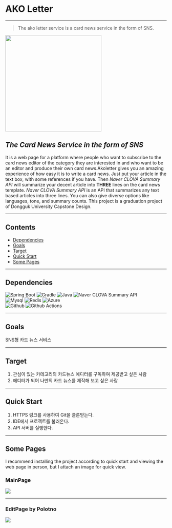 # AKO Letter
***
> The ako letter service is a card news service in the form of SNS.
<img src="https://user-images.githubusercontent.com/82192655/242472378-d7789f00-b6cf-4198-9017-c1342fe4912b.png" width=300>

## _The Card News Service in the form of SNS_
It is a web page for a platform where people who want to subscribe to the card news editor of the category they are interested in and who want to be an editor and produce their own card news.Akoletter gives you an amazing experience of how easy it is to write a card news. Just put your article in the text box, with some references if you have. Then _Naver CLOVA Summary API_ will summarize your decent article into **THREE** lines on the card news template. _Naver CLOVA Summary API_ is an API that summarizes any text based articles into three lines. You can also give diverse options like languages, tone, and summary counts. This project is a graduation project of Dongguk University Capstone Design.
***
## Contents
 - [Dependencies](#Dependencies)
 - [Goals](#Goals)
 - [Target](#Target)
 - [Quick Start](#quick-start)
 - [Some Pages](#some-pages)

***
## Dependencies
![Spring Boot](https://img.shields.io/badge/springboot_3.0.4-444444?style=for-the-badge&logo=springboot) ![Gradle](https://img.shields.io/badge/gradle-444444?style=for-the-badge&logo=gradle) ![Java](https://img.shields.io/badge/Java_17-444444?style=for-the-badge&logo=Java&logoColor=white) ![Naver CLOVA Summary API](https://img.shields.io/badge/Naver_CLOVA_Summary_API-444444?style=for-the-badge&logo=naver)  <br/>
![Mysql](https://img.shields.io/badge/mysql_8.0.32-444444?style=for-the-badge&logo=mysql)
![Redis](https://img.shields.io/badge/redis-444444?style=for-the-badge&logo=redis)
![Azure](https://img.shields.io/badge/microsoftazure-444444?style=for-the-badge&logo=microsoftazure)<br/>
![Github](https://img.shields.io/badge/github-444444?style=for-the-badge&logo=github)
![Github Actions](https://img.shields.io/badge/githubactions-444444?style=for-the-badge&logo=githubactions)

***
## Goals
SNS형 카드 뉴스 서비스
***
## Target
1. 관심이 있는 카테고리의 카드뉴스 에디터를 구독하여 제공받고 싶은 사람
2. 에디터가 되어 나만의 카드 뉴스를 제작해 보고 싶은 사람
***
## Quick Start
1. HTTPS 링크를 사용하여 Git을 클론받는다.
2. IDE에서 프로젝트를 불러온다.
3. API 서버를 실행한다.
***
## Some Pages
I recommend installing the project according to quick start and viewing the web page in person, but I attach an image for quick view.
### MainPage
<img src="https://user-images.githubusercontent.com/82192655/242469281-62d30c95-a660-4122-8d89-f41436991abc.png"/>

***
### EditPage by Polotno
<img src="https://user-images.githubusercontent.com/82192655/242469234-627ee098-4ad0-4d0a-bcef-57392eef90b5.png"/>